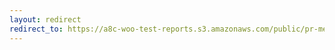 ```yaml
---
layout: redirect
redirect_to: https://a8c-woo-test-reports.s3.amazonaws.com/public/pr-merge/42904/api/index.html
---
```

